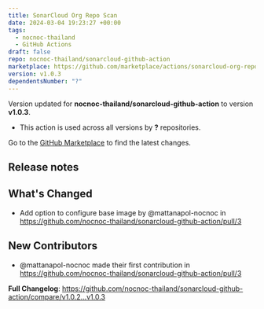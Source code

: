 ```yaml
---
title: SonarCloud Org Repo Scan
date: 2024-03-04 19:23:27 +00:00
tags:
  - nocnoc-thailand
  - GitHub Actions
draft: false
repo: nocnoc-thailand/sonarcloud-github-action
marketplace: https://github.com/marketplace/actions/sonarcloud-org-repo-scan
version: v1.0.3
dependentsNumber: "?"
---
```



Version updated for **nocnoc-thailand/sonarcloud-github-action** to version **v1.0.3**.
- This action is used across all versions by **?** repositories.

Go to the [GitHub Marketplace](https://github.com/marketplace/actions/sonarcloud-org-repo-scan) to find the latest changes.

## Release notes

## What's Changed
* Add option to configure base image by @mattanapol-nocnoc in https://github.com/nocnoc-thailand/sonarcloud-github-action/pull/3

## New Contributors
* @mattanapol-nocnoc made their first contribution in https://github.com/nocnoc-thailand/sonarcloud-github-action/pull/3

**Full Changelog**: https://github.com/nocnoc-thailand/sonarcloud-github-action/compare/v1.0.2...v1.0.3
